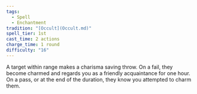 ```yaml
---  
tags:  
  - Spell  
  - Enchantment  
tradition: "[Occult](Occult.md)"  
spell_tier: 1st  
cast_time: 2 actions  
charge_time: 1 round  
difficulty: "16"  
---  
```

A target within range makes a charisma saving throw. On a fail, they become charmed and regards you as a friendly acquaintance for one hour. On a pass, or at the end of the duration, they know you attempted to charm them.